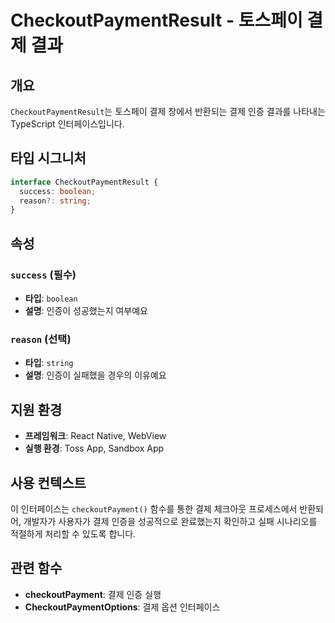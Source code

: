 # CheckoutPaymentResult - 토스페이 결제 결과

## 개요

`CheckoutPaymentResult`는 토스페이 결제 창에서 반환되는 결제 인증 결과를 나타내는 TypeScript 인터페이스입니다.

## 타입 시그니처

```typescript
interface CheckoutPaymentResult {
  success: boolean;
  reason?: string;
}
```

## 속성

### `success` (필수)
- **타입**: `boolean`
- **설명**: 인증이 성공했는지 여부예요

### `reason` (선택)
- **타입**: `string`
- **설명**: 인증이 실패했을 경우의 이유예요

## 지원 환경

- **프레임워크**: React Native, WebView
- **실행 환경**: Toss App, Sandbox App

## 사용 컨텍스트

이 인터페이스는 `checkoutPayment()` 함수를 통한 결제 체크아웃 프로세스에서 반환되어, 개발자가 사용자가 결제 인증을 성공적으로 완료했는지 확인하고 실패 시나리오를 적절하게 처리할 수 있도록 합니다.

## 관련 함수

- **checkoutPayment**: 결제 인증 실행
- **CheckoutPaymentOptions**: 결제 옵션 인터페이스
